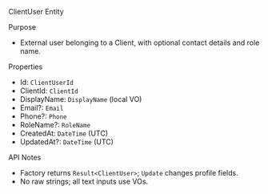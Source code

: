 ClientUser Entity

Purpose
- External user belonging to a Client, with optional contact details and role name.

Properties
- Id: `ClientUserId`
- ClientId: `ClientId`
- DisplayName: `DisplayName` (local VO)
- Email?: `Email`
- Phone?: `Phone`
- RoleName?: `RoleName`
- CreatedAt: `DateTime` (UTC)
- UpdatedAt?: `DateTime` (UTC)

API Notes
- Factory returns `Result<ClientUser>`; `Update` changes profile fields.
- No raw strings; all text inputs use VOs.


